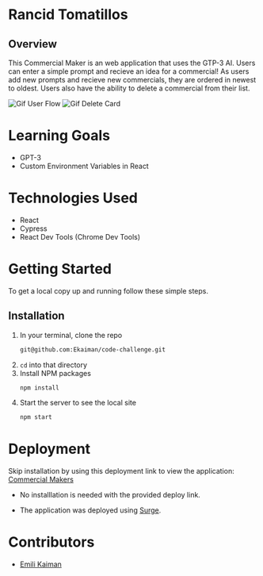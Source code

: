 # Rancid Tomatillos

## Overview
This Commercial Maker is an web application that uses the GTP-3 AI. Users can enter a simple prompt and recieve an idea for a commercial! As users add new prompts and recieve new commercials, they are ordered in newest to oldest. Users also have the ability to delete a commercial from their list. 

![Gif User Flow](https://media.giphy.com/media/zuROSTRMRJGI0mXD9r/giphy.gif)
![Gif Delete Card](https://media.giphy.com/media/YRxOpu5ptoX7OAGBKS/giphy.gif)

# Learning Goals
- GPT-3
- Custom Environment Variables in React
# Technologies Used 
- React
- Cypress
- React Dev Tools (Chrome Dev Tools)

# Getting Started
To get a local copy up and running follow these simple steps.

## Installation

1. In your terminal, clone the repo
   ```sh
   git@github.com:Ekaiman/code-challenge.git
   ```
2. `cd` into that directory
3. Install NPM packages
   ```sh
   npm install
   ```
4. Start the server to see the local site
   ```sh
   npm start
   ``` 
 
# Deployment
Skip installation by using this deployment link to view the application: [Commercial Makers](https://gaping-hammer.surge.sh)

- No installlation is needed  with the provided deploy link.

- The application was deployed using [Surge](https://surge.sh/).

# Contributors
- [Emili Kaiman](https://github.com/Ekaiman)
